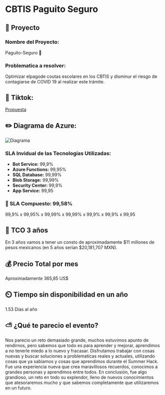 # CBTIS Paguito Seguro

## 📝 Proyecto

### Nombre del Proyecto: 
Paguito-Seguro 💸

### Problematica a resolver:
Optimizar elpagode coutas escolares en los CBTIS y disminur el riesgo de contagiarse de COVID 19 al realizar este trámite.

## 🎥 Tiktok: 
[Propuesta](https://vm.tiktok.com/ZMd3eNqR9/)

## ✏️ Diagrama de Azure:
![Diagrama](https://user-images.githubusercontent.com/87000380/127775402-47ea43d2-fb06-4f71-a9d5-b5dee4b2cc55.png)

### SLA Invidual de las Tecnologías Utilizadas:
 - **Bot Service:** 99,9%
 - **Azure Functions:** 99,95%
 - **SQL Database:** 99,99%
 - **Blob Storage:** 99,99%
 - **Security Center:** 99,9%
 - **App Service:** 99,95

### 🤝 SLA Compuesto: 99,58%
99,9% x 99,95% x 99,99% x 99,99% x 99,9% x 99,9% x 99,95 

## 🔢 TCO 3 años
En 3 años vamos a tener un consto de aproximadamente $11 millones de pesos mexicanos (en 5 años serían $20,181,707 MXN).

## 💰 Precio Total por mes
Aproximadamente 365,85 US$

## ⏲️ Tiempo sin disponibilidad en un año
1.53 Dias al año

## ⛅ ¿Qué te parecio el evento?
Nos parecio un reto demasiado grande, muchos estuvimos apunto de rendirnos, pero sabemos que todo es para aprender y mejorar, aprendimos a no tenerle miedo a lo nuevo y fracasar. Disfrutamos trabajar con cosas nuevas y buscar soluciones a problematicas reales y actuales, utilizando cosas que ya sabiamos y cosas que aprendimos durante el Summer Hack. Fue una experiencia nueva que crea maravillosos recuerdos, conocimos a grandes personas y aprendimos entre todos. En conclusión, fue algo grandioso, un reto en todo su explendor, lleno de nuevos conocimientos que atesoraremos mucho y que sabemos completamente que utilizaremos en un futuro. 
